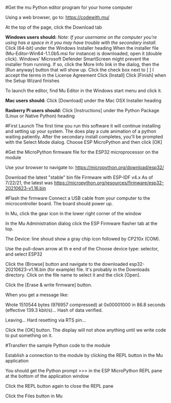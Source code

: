 #Get the mu Python editor program for your home computer

Using a web browser, go to: https://codewith.mu/

At the top of the page, click the Download tab

**Windows users should:**
_Note: If your username on the computer you're using has a space in it you may have trouble with the secondary install._
Click [64-bit] under the Windows Installer heading
When the installer file (Mu-Editor-Win64-1.1.0b5.msi for instance) is downloaded, open it (double click).
Windows' Microsoft Defender SmartScreen might prevent the installer from running. If so, click the More Info link in the dialog, then the [Run anyway] button that will show up.
Click the check box next to [ ] I accept the terms in the License Agreement
Click [Install]
Click [Finish] when the Setup Wizard finishes

To launch the editor, find Mu Editor in the Windows start menu and click it.

**Mac users should:** 
Click [Download] under the Mac OSX Installer heading

**Rasberry Pi users should:**
Click [Instructions] under the Python Package (Linux or Native Python) heading

#First Launch
The first time you run this software it will continue installing and setting up your system. The does play a cute animation of a python waiting patiently. 
After the secondary install completes, you'll be prompted with the Select Mode dialog. Choose ESP MicroPython and then click [OK]

#Get the MicroPython firmware file for the ESP32 microprocessor on the module

Use your browser to navigate to: 
https://micropython.org/download/esp32/

Download the latest "stable" bin file Firmware with ESP-IDF v4.x
As of 7/22/21, the latest was 
https://micropython.org/resources/firmware/esp32-20210623-v1.16.bin

#Flash the firmware
Connect a USB cable from your computer to the microcontroller board. The board should power up.

In Mu, click the gear icon in the lower right corner of the window

In the Mu Administration dialog click the ESP Firmware flasher tab at the top.

The Device: line shoud show a gray chip icon followed by CP210x (COM<something>).

Use the pull-down arrow at th e end of the Choose device type: selector, and select ESP32

Click the {Browse] button and navigate to the downloaded esp32-20210623-v1.16.bin (for example) file. It's probably in the Downloads directory. Click on the file name to select it and the click [Open].

Click the [Erase & write firmware] button.

When you get a message like:

Wrote 1510544 bytes (976957 compressed) at 0x00001000 in 86.8 seconds (effective 139.3 kbit/s)...
Hash of data verified.

Leaving...
Hard resetting via RTS pin...

Click the {OK] button. The display will not show anything until we write code to put something on it.

#Transferr the sample Python code to the module

Establish a connection to the module by clicking the REPL button in the Mu application

You should get the Python prompt >>> in the ESP MicroPython REPL pane at the bottom of the application window

Click the REPL button again to close the REPL pane

Click the Files button in Mu
